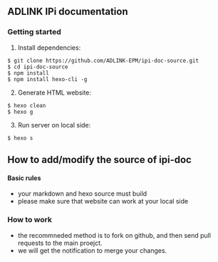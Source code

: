 ## ADLINK IPi documentation


### Getting started



1. Install dependencies:


```
$ git clone https://github.com/ADLINK-EPM/ipi-doc-source.git
$ cd ipi-doc-source
$ npm install
$ npm install hexo-cli -g

```

2. Generate HTML website:

```
$ hexo clean
$ hexo g
```

3. Run server on local side:

```
$ hexo s
```

## How to add/modify the source of ipi-doc


#### Basic rules

* your markdown and hexo source must build
* please make sure that website can work at your local side


### How to work

* the recommneded method is to fork on github, and then send pull requests to the main proejct. 
* we will get the notification to merge your changes.









